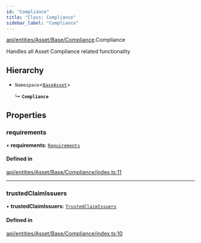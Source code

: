 ```yaml
---
id: "Compliance"
title: "Class: Compliance"
sidebar_label: "Compliance"
---
```


[api/entities/Asset/Base/Compliance](../../../../../../modules/API/Entities/Asset/Base/Compliance/Compliance.md).Compliance

Handles all Asset Compliance related functionality

## Hierarchy

- `Namespace`\<[`BaseAsset`](../BaseAsset/BaseAsset.md)\>

  ↳ **`Compliance`**

## Properties

### requirements

• **requirements**: [`Requirements`](Requirements/Requirements.md)

#### Defined in

[api/entities/Asset/Base/Compliance/index.ts:11](https://github.com/PolymeshAssociation/polymesh-sdk/blob/978e4ded6/src/api/entities/Asset/Base/Compliance/index.ts#L11)

___

### trustedClaimIssuers

• **trustedClaimIssuers**: [`TrustedClaimIssuers`](TrustedClaimIssuers/TrustedClaimIssuers.md)

#### Defined in

[api/entities/Asset/Base/Compliance/index.ts:10](https://github.com/PolymeshAssociation/polymesh-sdk/blob/978e4ded6/src/api/entities/Asset/Base/Compliance/index.ts#L10)
